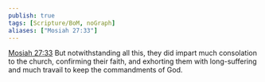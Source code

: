 ```yaml
---
publish: true
tags: [Scripture/BoM, noGraph]
aliases: ["Mosiah 27:33"]
---
```

[Mosiah 27:33](https://churchofjesuschrist.org/study/scriptures/bofm/mosiah/27?lang=eng&id=p33#p33) But notwithstanding all this, they did impart much consolation to the church, confirming their faith, and exhorting them with long-suffering and much travail to keep the commandments of God.
